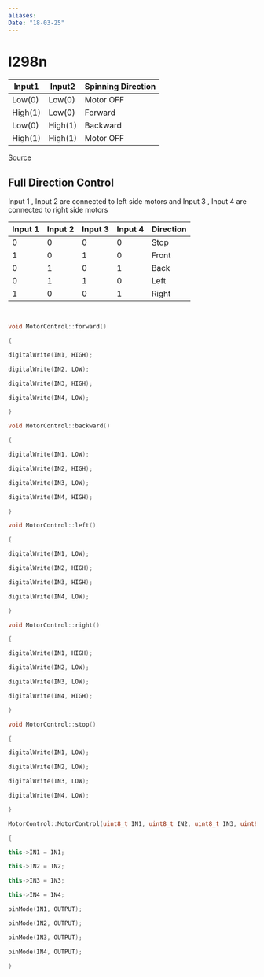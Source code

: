 ```yaml
---
aliases: 
Date: "18-03-25"
---
```

# l298n

| Input1  | Input2  | Spinning Direction |
| ------- | ------- | ------------------ |
| Low(0)  | Low(0)  | Motor OFF          |
| High(1) | Low(0)  | Forward            |
| Low(0)  | High(1) | Backward           |
| High(1) | High(1) | Motor OFF          |
[Source](https://lastminuteengineers.com/l298n-dc-stepper-driver-arduino-tutorial/)

## Full Direction Control

Input 1 , Input 2 are connected to left side motors and Input 3 , Input 4 are connected to right side motors 

| Input 1 | Input 2 | Input 3 | Input 4 | Direction |
| ------- | ------- | ------- | ------- | --------- |
| 0       | 0       | 0       | 0       | Stop      |
| 1       | 0       | 1       | 0       | Front     |
| 0       | 1       | 0       | 1       | Back      |
| 0       | 1       | 1       | 0       | Left      |
| 1       | 0       | 0       | 1       | Right     |


```cpp
  

void MotorControl::forward()

{

digitalWrite(IN1, HIGH);

digitalWrite(IN2, LOW);

digitalWrite(IN3, HIGH);

digitalWrite(IN4, LOW);

}

void MotorControl::backward()

{

digitalWrite(IN1, LOW);

digitalWrite(IN2, HIGH);

digitalWrite(IN3, LOW);

digitalWrite(IN4, HIGH);

}

void MotorControl::left()

{

digitalWrite(IN1, LOW);

digitalWrite(IN2, HIGH);

digitalWrite(IN3, HIGH);

digitalWrite(IN4, LOW);

}

void MotorControl::right()

{

digitalWrite(IN1, HIGH);

digitalWrite(IN2, LOW);

digitalWrite(IN3, LOW);

digitalWrite(IN4, HIGH);

}

void MotorControl::stop()

{

digitalWrite(IN1, LOW);

digitalWrite(IN2, LOW);

digitalWrite(IN3, LOW);

digitalWrite(IN4, LOW);

}

MotorControl::MotorControl(uint8_t IN1, uint8_t IN2, uint8_t IN3, uint8_t IN4)

{

this->IN1 = IN1;

this->IN2 = IN2;

this->IN3 = IN3;

this->IN4 = IN4;

pinMode(IN1, OUTPUT);

pinMode(IN2, OUTPUT);

pinMode(IN3, OUTPUT);

pinMode(IN4, OUTPUT);

}
```